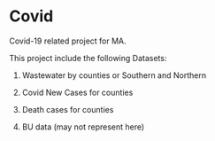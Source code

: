 # Covid
Covid-19 related project for MA.

This project include the following Datasets:

1. Wastewater by counties or Southern and Northern

2. Covid New Cases for counties

3. Death cases for counties

4. BU data (may not represent here)
 
